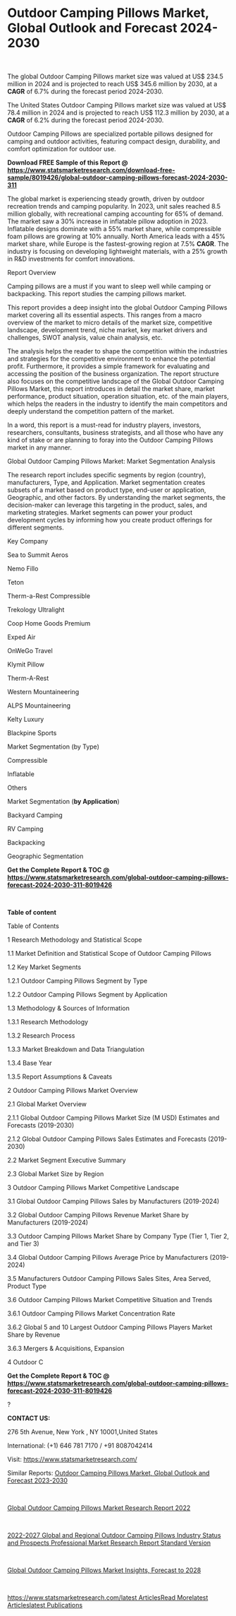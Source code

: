 <h1>Outdoor Camping Pillows Market, Global Outlook and Forecast 2024-2030</h1><br/><p>The global Outdoor Camping Pillows market size was valued at US$ 234.5 million in 2024 and is projected to reach US$ 345.6 million by 2030, at a <strong>CAGR</strong> of 6.7% during the forecast period 2024-2030.</p>
 
 
 
 <p>The United States Outdoor Camping Pillows market size was valued at US$ 78.4 million in 2024 and is projected to reach US$ 112.3 million by 2030, at a <strong>CAGR</strong> of 6.2% during the forecast period 2024-2030.</p>
 
 
 
 <p>Outdoor Camping Pillows are specialized portable pillows designed for camping and outdoor activities, featuring compact design, durability, and comfort optimization for outdoor use.</p>
 
 
 
 <p><strong>Download FREE Sample of this Report @ <a href="https://www.statsmarketresearch.com/download-free-sample/8019426/global-outdoor-camping-pillows-forecast-2024-2030-311">https://www.statsmarketresearch.com/download-free-sample/8019426/global-outdoor-camping-pillows-forecast-2024-2030-311</a></strong></p>
 
 
 
 <p>The global market is experiencing steady growth, driven by outdoor recreation trends and camping popularity. In 2023, unit sales reached 8.5 million globally, with recreational camping accounting for 65% of demand. The market saw a 30% increase in inflatable pillow adoption in 2023. Inflatable designs dominate with a 55% market share, while compressible foam pillows are growing at 10% annually. North America leads with a 45% market share, while Europe is the fastest-growing region at 7.5% <strong>CAGR</strong>. The industry is focusing on developing lightweight materials, with a 25% growth in R&D investments for comfort innovations.</p>
 
 
 
 <p>Report Overview</p>
 
 
 
 <p>Camping pillows are a must if you want to sleep well while camping or backpacking. This report studies the camping pillows market.</p>
 
 
 
 <p>This report provides a deep insight into the global Outdoor Camping Pillows market covering all its essential aspects. This ranges from a macro overview of the market to micro details of the market size, competitive landscape, development trend, niche market, key market drivers and challenges, SWOT analysis, value chain analysis, etc.</p>
 
 
 
 <p>The analysis helps the reader to shape the competition within the industries and strategies for the competitive environment to enhance the potential profit. Furthermore, it provides a simple framework for evaluating and accessing the position of the business organization. The report structure also focuses on the competitive landscape of the Global Outdoor Camping Pillows Market, this report introduces in detail the market share, market performance, product situation, operation situation, etc. of the main players, which helps the readers in the industry to identify the main competitors and deeply understand the competition pattern of the market.</p>
 
 
 
 <p>In a word, this report is a must-read for industry players, investors, researchers, consultants, business strategists, and all those who have any kind of stake or are planning to foray into the Outdoor Camping Pillows market in any manner.</p>
 
 
 
 <p>Global Outdoor Camping Pillows Market: Market Segmentation Analysis</p>
 
 
 
 <p>The research report includes specific segments by region (country), manufacturers, Type, and Application. Market segmentation creates subsets of a market based on product type, end-user or application, Geographic, and other factors. By understanding the market segments, the decision-maker can leverage this targeting in the product, sales, and marketing strategies. Market segments can power your product development cycles by informing how you create product offerings for different segments.</p>
 
 
 
 <p>Key Company</p>
 
 
 
 <p>Sea to Summit Aeros</p>
 
 
 
 <p>Nemo Fillo</p>
 
 
 
 <p>Teton</p>
 
 
 
 <p>Therm-a-Rest Compressible</p>
 
 
 
 <p>Trekology Ultralight</p>
 
 
 
 <p>Coop Home Goods Premium</p>
 
 
 
 <p>Exped Air</p>
 
 
 
 <p>OnWeGo Travel</p>
 
 
 
 <p>Klymit Pillow</p>
 
 
 
 <p>Therm-A-Rest</p>
 
 
 
 <p>Western Mountaineering</p>
 
 
 
 <p>ALPS Mountaineering</p>
 
 
 
 <p>Kelty Luxury</p>
 
 
 
 <p>Blackpine Sports</p>
 
 
 
 <p>Market Segmentation (by Type)</p>
 
 
 
 <p>Compressible</p>
 
 
 
 <p>Inflatable</p>
 
 
 
 <p>Others</p>
 
 
 
 <p>Market Segmentation (<strong>by Application</strong>)</p>
 
 
 
 <p>Backyard Camping</p>
 
 
 
 <p>RV Camping</p>
 
 
 
 <p>Backpacking</p>
 
 
 
 <p>Geographic Segmentation</p>
 
 
 
 <div><b>Get the Complete Report & TOC @ <a href="https://www.statsmarketresearch.com/global-outdoor-camping-pillows-forecast-2024-2030-311-8019426">https://www.statsmarketresearch.com/global-outdoor-camping-pillows-forecast-2024-2030-311-8019426</a></b></div>
 
 
 
 <p><br />
 
 <b>Table of content</b></p>
 
 
 
 <p>Table of Contents<br />
 
 1 Research Methodology and Statistical Scope<br />
 
 1.1 Market Definition and Statistical Scope of Outdoor Camping Pillows<br />
 
 1.2 Key Market Segments<br />
 
 1.2.1 Outdoor Camping Pillows Segment by Type<br />
 
 1.2.2 Outdoor Camping Pillows Segment by Application<br />
 
 1.3 Methodology & Sources of Information<br />
 
 1.3.1 Research Methodology<br />
 
 1.3.2 Research Process<br />
 
 1.3.3 Market Breakdown and Data Triangulation<br />
 
 1.3.4 Base Year<br />
 
 1.3.5 Report Assumptions & Caveats<br />
 
 2 Outdoor Camping Pillows Market Overview<br />
 
 2.1 Global Market Overview<br />
 
 2.1.1 Global Outdoor Camping Pillows Market Size (M USD) Estimates and Forecasts (2019-2030)<br />
 
 2.1.2 Global Outdoor Camping Pillows Sales Estimates and Forecasts (2019-2030)<br />
 
 2.2 Market Segment Executive Summary<br />
 
 2.3 Global Market Size by Region<br />
 
 3 Outdoor Camping Pillows Market Competitive Landscape<br />
 
 3.1 Global Outdoor Camping Pillows Sales by Manufacturers (2019-2024)<br />
 
 3.2 Global Outdoor Camping Pillows Revenue Market Share by Manufacturers (2019-2024)<br />
 
 3.3 Outdoor Camping Pillows Market Share by Company Type (Tier 1, Tier 2, and Tier 3)<br />
 
 3.4 Global Outdoor Camping Pillows Average Price by Manufacturers (2019-2024)<br />
 
 3.5 Manufacturers Outdoor Camping Pillows Sales Sites, Area Served, Product Type<br />
 
 3.6 Outdoor Camping Pillows Market Competitive Situation and Trends<br />
 
 3.6.1 Outdoor Camping Pillows Market Concentration Rate<br />
 
 3.6.2 Global 5 and 10 Largest Outdoor Camping Pillows Players Market Share by Revenue<br />
 
 3.6.3 Mergers & Acquisitions, Expansion<br />
 
 4 Outdoor C</p>
 
 
 
 <div><b>Get the Complete Report & TOC @ <a href="https://www.statsmarketresearch.com/global-outdoor-camping-pillows-forecast-2024-2030-311-8019426">https://www.statsmarketresearch.com/global-outdoor-camping-pillows-forecast-2024-2030-311-8019426</a></b></div>
 
 
 
 <p>? </p>
 
 
 
 <p><b>CONTACT US:</b><br />
 
 276 5th Avenue, New York , NY 10001,United States<br />
 
 International: (+1) 646 781 7170 / +91 8087042414<br />
 
 Visit: <a href="https://www.statsmarketresearch.com/">https://www.statsmarketresearch.com/</a><br />
 
 Similar Reports: <a href="https://www.statsmarketresearch.com/global-outdoor-camping-pillows-forecast-2024-2030-311-8019426">Outdoor Camping Pillows Market, Global Outlook and Forecast 2023-2030</a><br />
 
 <br />
 
 <a href="https://www.statsmarketresearch.com/global-outdoor-camping-pillows-forecast-2024-2030-311-8019426">Global Outdoor Camping Pillows Market Research Report 2022</a><br />
 
 <br />
 
 <a href="https://www.statsmarketresearch.com/global-outdoor-camping-pillows-forecast-2024-2030-311-8019426">2022-2027 Global and Regional Outdoor Camping Pillows Industry Status and Prospects Professional Market Research Report Standard Version</a><br />
 
 <br />
 
 <a href="https://www.statsmarketresearch.com/global-outdoor-camping-pillows-forecast-2024-2030-311-8019426">Global Outdoor Camping Pillows Market Insights, Forecast to 2028</a><br />
 
 <br />
 
 <a href="https://gyeongbokgung.com">https://www.statsmarketresearch.com/</a><a href="https://hallyeomaritime.com">latest Articles</a><a href="https://jingwansa.com">Read More</a><a href="https://nguoiviet.jp/">latest Articles</a><a href="https://www.intelmarketresearch.com/">latest Publications</a></p>